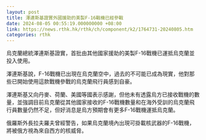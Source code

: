 ```yaml
---
layout: post
title: 澤連斯基證實外國援助的美製F-16戰機已經參戰
date: 2024-08-05 00:55:19.000000000 +08:00
link: https://news.rthk.hk/rthk/ch/component/k2/1764731-20240805.htm
categories: rthk
---
```


烏克蘭總統澤連斯基證實，首批由其他國家援助的美製F-16戰機已運抵烏克蘭並投入使用。

澤連斯基說，F-16戰機已出現在烏克蘭空中，過去的不可能已成為現實，他對那些已開始使用這款戰機參戰的烏克蘭飛行員感到自豪。

澤連斯基又向丹麥、荷蘭、美國等國表示感謝，但他未有透露烏方已接收戰機的數量，並強調目前烏克蘭從其他國家接收的F-16戰機數量和在海外受訓的烏克蘭飛行員數量仍然不足，但好消息是烏方預期會有更多F-16戰機運抵烏克蘭。

俄羅斯外長拉夫羅夫曾經警告，如果烏克蘭境內出現可掛載核武器的F-16戰機，將被俄方視為來自西方的核威脅。
